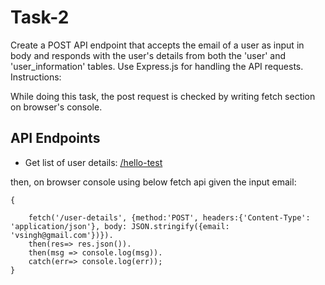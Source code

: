 # Task-2 

Create a POST API endpoint that accepts the email of a user as input in body and responds with the user's details from both the 'user' and 'user_information' tables. Use Express.js for handling the API requests.
Instructions:

While doing this task, the post request is checked by writing fetch section on browser's console. 


## API Endpoints

- Get list of user details: 
[/hello-test](/hello-test)


then, on browser console using below fetch api given the input email:

```
{

    fetch('/user-details', {method:'POST', headers:{'Content-Type': 'application/json'}, body: JSON.stringify({email: 'vsingh@gmail.com'})}).
    then(res=> res.json()).
    then(msg => console.log(msg)).
    catch(err=> console.log(err));
}
```